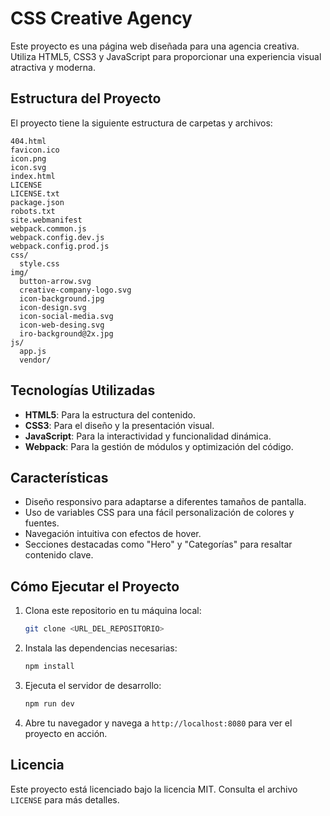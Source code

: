 # CSS Creative Agency

Este proyecto es una página web diseñada para una agencia creativa. Utiliza HTML5, CSS3 y JavaScript para proporcionar una experiencia visual atractiva y moderna.

## Estructura del Proyecto

El proyecto tiene la siguiente estructura de carpetas y archivos:

```
404.html
favicon.ico
icon.png
icon.svg
index.html
LICENSE
LICENSE.txt
package.json
robots.txt
site.webmanifest
webpack.common.js
webpack.config.dev.js
webpack.config.prod.js
css/
  style.css
img/
  button-arrow.svg
  creative-company-logo.svg
  icon-background.jpg
  icon-design.svg
  icon-social-media.svg
  icon-web-desing.svg
  iro-background@2x.jpg
js/
  app.js
  vendor/
```

## Tecnologías Utilizadas

- **HTML5**: Para la estructura del contenido.
- **CSS3**: Para el diseño y la presentación visual.
- **JavaScript**: Para la interactividad y funcionalidad dinámica.
- **Webpack**: Para la gestión de módulos y optimización del código.

## Características

- Diseño responsivo para adaptarse a diferentes tamaños de pantalla.
- Uso de variables CSS para una fácil personalización de colores y fuentes.
- Navegación intuitiva con efectos de hover.
- Secciones destacadas como "Hero" y "Categorías" para resaltar contenido clave.

## Cómo Ejecutar el Proyecto

1. Clona este repositorio en tu máquina local:
   ```bash
   git clone <URL_DEL_REPOSITORIO>
   ```
2. Instala las dependencias necesarias:
   ```bash
   npm install
   ```
3. Ejecuta el servidor de desarrollo:
   ```bash
   npm run dev
   ```
4. Abre tu navegador y navega a `http://localhost:8080` para ver el proyecto en acción.

## Licencia

Este proyecto está licenciado bajo la licencia MIT. Consulta el archivo `LICENSE` para más detalles.